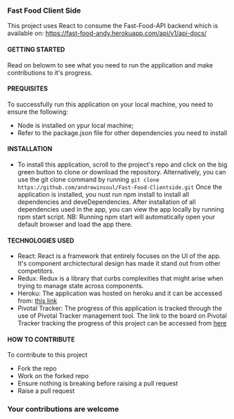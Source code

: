 ### Fast Food Client Side
This project uses React to consume the Fast-Food-API backend which is available on: https://fast-food-andy.herokuapp.com/api/v1/api-docs/

#### GETTING STARTED
Read on belowm to see what you need to run the application and make contributions to it's progress.

#### PREQUISITES
To successfully run this application on your local machine, you need to ensure the following: 
 - Node is installed on ypur local machine;
 - Refer to the package.json file for other dependencies you need to install

#### INSTALLATION
- To install this application, scroll to the project's repo and click on the big green button to clone or download the repository. Alternatively, you can use the git clone command by running `git clone https://github.com/andrewinsoul/Fast-Food-Clientside.git`
Once the application is installed, you nust run npm install to install all dependencies and deveDependencies. After installation of all dependencies used in the app, you can view the app locally by running npm start script.
NB: Running npm start will automatically open your default browser and load the app there. 

#### TECHNOLOGIES USED
- React: React is a framework that entirely focuses on the UI of the app. It's component archictectural design has made it stand out from other competitors. 
- Redux: Redux is  a library that curbs complexities that might arise when trying to manage state across components.
- Heroku: The application was hosted on heroku and it can be accessed from:
<a href="https://andrew667.herokuapp.com"> this link</a>
- Pivotal Tracker: The progress of this application is tracked through the use of Pivotal Tracker management tool. The link to the board on Pivotal Tracker tracking the progress of this project can be accessed from <a href="https://www.pivotaltracker.com/n/projects/2226230">here</a>

#### HOW TO CONTRIBUTE
To contribute to this project
- Fork the repo
- Work on the forked repo
- Ensure nothing is breaking before raising a pull request
- Raise a pull request
<h3>Your contributions are welcome</h3>
